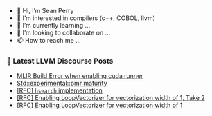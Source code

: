 - 👋 Hi, I’m Sean Perry
- 👀 I’m interested in compilers (c++, COBOL, llvm)
- 🌱 I’m currently learning ...
- 💞️ I’m looking to collaborate on ...
- 📫 How to reach me ...

<!---
s66perry/s66perry is a ✨ special ✨ repository because its `README.md` (this file) appears on your GitHub profile.
You can click the Preview link to take a look at your changes.
--->
### 📕 Latest LLVM Discourse Posts

<!-- DISCOURSE-LLVM:START -->
- [MLIR Build Error when enabling cuda runner](https://discourse.llvm.org/t/mlir-build-error-when-enabling-cuda-runner/65880#post_7)
- [Std::experimental::pmr maturity](https://discourse.llvm.org/t/std-pmr-maturity/62200?page=2#post_23)
- [[RFC] `hsearch` implementation](https://discourse.llvm.org/t/rfc-hsearch-implementation/65934#post_7)
- [[RFC] Enabling LoopVectorizer for vectorization width of 1, Take 2](https://discourse.llvm.org/t/rfc-enabling-loopvectorizer-for-vectorization-width-of-1-take-2/65985#post_1)
- [[RFC] Enabling LoopVectorizer for vectorization width of 1](https://discourse.llvm.org/t/rfc-enabling-loopvectorizer-for-vectorization-width-of-1/65769#post_9)
<!-- DISCOURSE-LLVM:END -->
